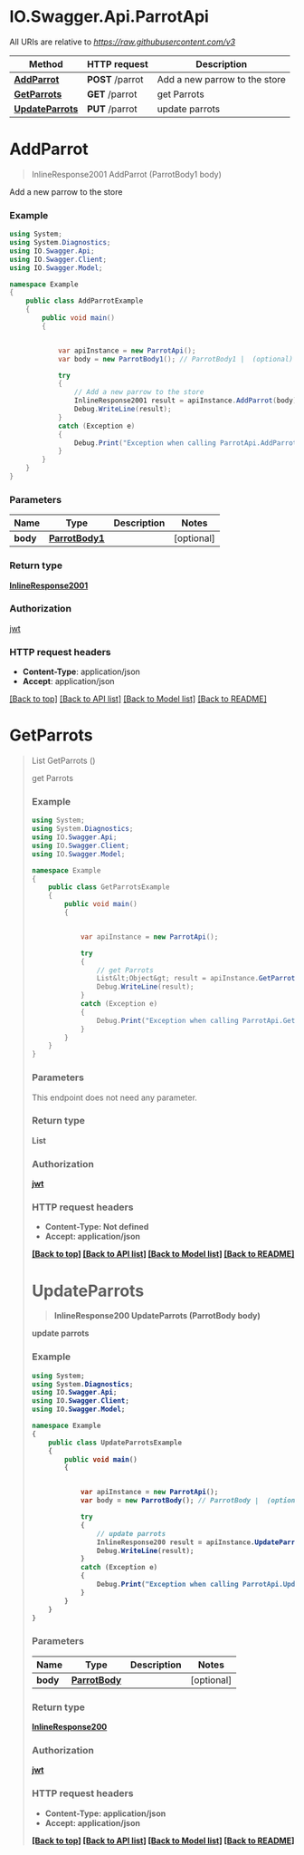 # IO.Swagger.Api.ParrotApi

All URIs are relative to *https://raw.githubusercontent.com/v3*

Method | HTTP request | Description
------------- | ------------- | -------------
[**AddParrot**](ParrotApi.md#addparrot) | **POST** /parrot | Add a new parrow to the store
[**GetParrots**](ParrotApi.md#getparrots) | **GET** /parrot | get Parrots
[**UpdateParrots**](ParrotApi.md#updateparrots) | **PUT** /parrot | update parrots

<a name="addparrot"></a>
# **AddParrot**
> InlineResponse2001 AddParrot (ParrotBody1 body)

Add a new parrow to the store

### Example
```csharp
using System;
using System.Diagnostics;
using IO.Swagger.Api;
using IO.Swagger.Client;
using IO.Swagger.Model;

namespace Example
{
    public class AddParrotExample
    {
        public void main()
        {


            var apiInstance = new ParrotApi();
            var body = new ParrotBody1(); // ParrotBody1 |  (optional) 

            try
            {
                // Add a new parrow to the store
                InlineResponse2001 result = apiInstance.AddParrot(body);
                Debug.WriteLine(result);
            }
            catch (Exception e)
            {
                Debug.Print("Exception when calling ParrotApi.AddParrot: " + e.Message );
            }
        }
    }
}
```

### Parameters

Name | Type | Description  | Notes
------------- | ------------- | ------------- | -------------
 **body** | [**ParrotBody1**](ParrotBody1.md)|  | [optional] 

### Return type

[**InlineResponse2001**](InlineResponse2001.md)

### Authorization

[jwt](../README.md#jwt)

### HTTP request headers

 - **Content-Type**: application/json
 - **Accept**: application/json

[[Back to top]](#) [[Back to API list]](../README.md#documentation-for-api-endpoints) [[Back to Model list]](../README.md#documentation-for-models) [[Back to README]](../README.md)

<a name="getparrots"></a>
# **GetParrots**
> List<Object> GetParrots ()

get Parrots

### Example
```csharp
using System;
using System.Diagnostics;
using IO.Swagger.Api;
using IO.Swagger.Client;
using IO.Swagger.Model;

namespace Example
{
    public class GetParrotsExample
    {
        public void main()
        {


            var apiInstance = new ParrotApi();

            try
            {
                // get Parrots
                List&lt;Object&gt; result = apiInstance.GetParrots();
                Debug.WriteLine(result);
            }
            catch (Exception e)
            {
                Debug.Print("Exception when calling ParrotApi.GetParrots: " + e.Message );
            }
        }
    }
}
```

### Parameters
This endpoint does not need any parameter.

### Return type

**List<Object>**

### Authorization

[jwt](../README.md#jwt)

### HTTP request headers

 - **Content-Type**: Not defined
 - **Accept**: application/json

[[Back to top]](#) [[Back to API list]](../README.md#documentation-for-api-endpoints) [[Back to Model list]](../README.md#documentation-for-models) [[Back to README]](../README.md)

<a name="updateparrots"></a>
# **UpdateParrots**
> InlineResponse200 UpdateParrots (ParrotBody body)

update parrots

### Example
```csharp
using System;
using System.Diagnostics;
using IO.Swagger.Api;
using IO.Swagger.Client;
using IO.Swagger.Model;

namespace Example
{
    public class UpdateParrotsExample
    {
        public void main()
        {


            var apiInstance = new ParrotApi();
            var body = new ParrotBody(); // ParrotBody |  (optional) 

            try
            {
                // update parrots
                InlineResponse200 result = apiInstance.UpdateParrots(body);
                Debug.WriteLine(result);
            }
            catch (Exception e)
            {
                Debug.Print("Exception when calling ParrotApi.UpdateParrots: " + e.Message );
            }
        }
    }
}
```

### Parameters

Name | Type | Description  | Notes
------------- | ------------- | ------------- | -------------
 **body** | [**ParrotBody**](ParrotBody.md)|  | [optional] 

### Return type

[**InlineResponse200**](InlineResponse200.md)

### Authorization

[jwt](../README.md#jwt)

### HTTP request headers

 - **Content-Type**: application/json
 - **Accept**: application/json

[[Back to top]](#) [[Back to API list]](../README.md#documentation-for-api-endpoints) [[Back to Model list]](../README.md#documentation-for-models) [[Back to README]](../README.md)

